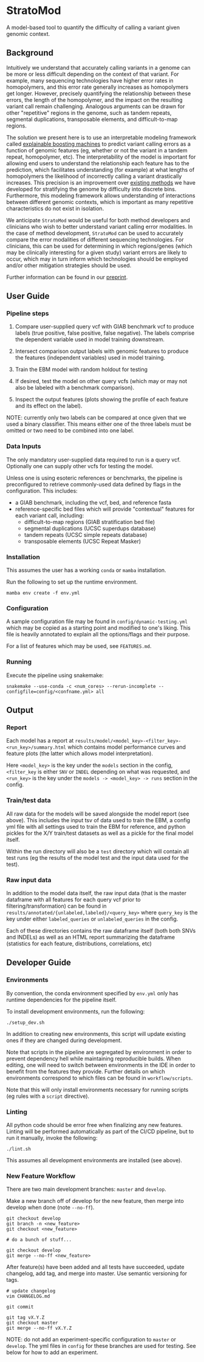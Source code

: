 # StratoMod

A model-based tool to quantify the difficulty of calling a variant given genomic
context.

## Background

Intuitively we understand that accurately calling variants in a genome can be
more or less difficult depending on the context of that variant. For example,
many sequencing technologies have higher error rates in homopolymers, and this
error rate generally increases as homopolymers get longer. However, precisely
quantifying the relationship between these errors, the length of the
homopolymer, and the impact on the resulting variant call remain challenging.
Analogous arguments can be drawn for other "repetitive" regions in the genome,
such as tandem repeats, segmental duplications, transposable elements, and
difficult-to-map regions.

The solution we present here is to use an interpretable modeling framework
called [explainable boosting machines](https://github.com/interpretml/interpret)
to predict variant calling errors as a function of genomic features (eg, whether
or not the variant in a tandem repeat, homopolymer, etc). The interpretability
of the model is important for allowing end users to understand the relationship
each feature has to the prediction, which facilitates understanding (for
example) at what lengths of homopolymers the likelihood of incorrectly calling a
variant drastically increases. This precision is an improvement over [existing
methods](https://github.com/ndwarshuis/giab-strats-smk) we have developed for
stratifying the genome by difficulty into discrete bins. Furthermore, this
modeling framework allows understanding of interactions between different
genomic contexts, which is important as many repetitive characteristics do not
exist in isolation.

We anticipate `StratoMod` would be useful for both method developers and
clinicians who wish to better understand variant calling error modalities. In
the case of method development, `StratoMod` can be used to accurately compare
the error modalities of different sequencing technologies. For clinicians, this
can be used for determining in which regions/genes (which may be clinically
interesting for a given study) variant errors are likely to occur, which may in
turn inform which technologies should be employed and/or other mitigation
strategies should be used.

Further information can be found in our
[preprint](https://www.biorxiv.org/content/10.1101/2023.01.20.524401v1).

## User Guide

### Pipeline steps

1. Compare user-supplied query vcf with GIAB benchmark vcf to produce labels
   (true positive, false positive, false negative). The labels comprise the
   dependent variable used in model training downstream.

2. Intersect comparison output labels with genomic features to produce the
   features (independent variables) used in model training.

3. Train the EBM model with random holdout for testing

4. If desired, test the model on other query vcfs (which may or may not also be
   labeled with a benchmark comparison).
   
5. Inspect the output features (plots showing the profile of each feature and
   its effect on the label).
   
NOTE: currently only two labels can be compared at once given that we used a
binary classifier. This means either one of the three labels must be omitted or
two need to be combined into one label.

### Data Inputs

The only mandatory user-supplied data required to run is a query vcf.
Optionally one can supply other vcfs for testing the model.

Unless one is using esoteric references or benchmarks, the pipeline is
preconfigured to retrieve commonly-used data defined by flags in the
configuration. This includes:
- a GIAB benchmark, including the vcf, bed, and reference fasta
- reference-specific bed files which will provide "contextual" features for each
  variant call, including:
  - difficult-to-map regions (GIAB stratification bed file)
  - segmental duplications (UCSC superdups database)
  - tandem repeats (UCSC simple repeats database)
  - transposable elements (UCSC Repeat Masker)

### Installation

This assumes the user has a working `conda` or `mamba` installation.

Run the following to set up the runtime environment.

```
mamba env create -f env.yml
```

### Configuration

A sample configuration file may be found in `config/dynamic-testing.yml` which
may be copied as a starting point and modified to one's liking. This file is
heavily annotated to explain all the options/flags and their purpose.

For a list of features which may be used, see `FEATURES.md`.

### Running

Execute the pipeline using snakemake:

```
snakemake --use-conda -c <num_cores> --rerun-incomplete --configfile=config/<confname.yml> all
```

## Output

### Report

Each model has a report at
`results/model/<model_key>-<filter_key>-<run_key>/summary.html` which contains
model performance curves and feature plots (the latter which allows model
interpretation).

Here `<model_key>` is the key under the `models` section in the config,
`<filter_key` is either `SNV` or `INDEL` depending on what was requested, and
`<run_key>` is the key under the `models -> <model_key> -> runs` section in the
config.


### Train/test data

All raw data for the models will be saved alongside the model report (see
above). This includes the input tsv of data used to train the EBM, a config yml
file with all settings used to train the EBM for reference, and python pickles
for the X/Y train/test datasets as well as a pickle for the final model itself.

Within the run directory will also be a `test` directory which will contain all
test runs (eg the results of the model test and the input data used for the
test).

### Raw input data

In addition to the model data itself, the raw input data (that is the master
dataframe with all features for each query vcf prior to
filtering/transformation) can be found in
`results/annotated/{unlabeled,labeled}/<query_key>` where `query_key` is the key
under either `labeled_queries` or `unlabeled_queries` in the config.

Each of these directories contains the raw dataframe itself (both both SNVs and
INDELs) as well as an HTML report summarizing the dataframe (statistics for each
feature, distributions, correlations, etc)

## Developer Guide

### Environments

By convention, the conda environment specified by `env.yml` only has runtime
dependencies for the pipeline itself.

To install development environments, run the following:

```
./setup_dev.sh
```

In addition to creating new environments, this script will update existing
ones if they are changed during development.

Note that scripts in the pipeline are segregated by environment in order to
prevent dependency hell while maintaining reproducible builds. When editing, one
will need to switch between environments in the IDE in order to benefit from the
features they provide. Further details on which environments correspond to which
files can be found in `workflow/scripts`.

Note that this will only install environments necessary for running scripts (eg
rules with a `script` directive).

### Linting

All python code should be error free when finalizing any new features. Linting
will be performed automatically as part of the CI/CD pipeline, but to run it
manually, invoke the following:

```
./lint.sh
```

This assumes all development environments are installed (see above).

### New Feature Workflow

There are two main development branches: `master` and `develop`.

Make a new branch off of develop for the new feature, then merge into develop
when done (note `--no-ff`).

```
git checkout develop
git branch -n <new_feature>
git checkout <new_feature>

# do a bunch of stuff...

git checkout develop
git merge --no-ff <new_feature>
```

After feature(s) have been added and all tests have succeeded, update changelog,
add tag, and merge into master. Use semantic versioning for tags.

```
# update changelog
vim CHANGELOG.md

git commit

git tag vX.Y.Z
git checkout master
git merge --no-ff vX.Y.Z
```

NOTE: do not add an experiment-specific configuration to `master` or `develop`.
The yml files in `config` for these branches are used for testing. See below
for how to add an experiment.
